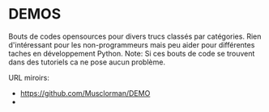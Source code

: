 # DEMOS

Bouts de codes opensources pour divers trucs classés par catégories.
Rien d'intéressant pour les non-programmeurs mais peu aider pour différentes taches en développement Python.
Note: Si ces bouts de code se trouvent dans des tutoriels ca ne pose aucun problème.

URL miroirs:
- https://github.com/Musclorman/DEMO
- 
